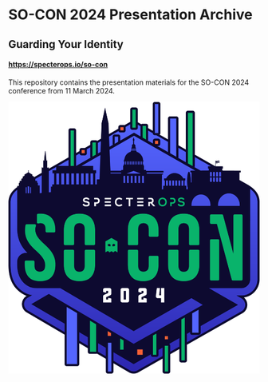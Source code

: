 # SO-CON 2024 Presentation Archive

## Guarding Your Identity

#### https://specterops.io/so-con

This repository contains the presentation materials for the SO-CON 2024 conference from 11 March 2024.

![](SO-CON_2024_Logo.png)